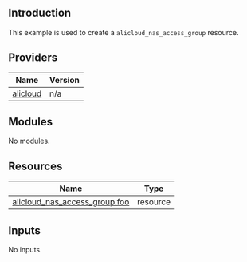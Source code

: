 <!-- BEGIN_TF_DOCS -->
## Introduction

This example is used to create a `alicloud_nas_access_group` resource.

## Providers

| Name | Version |
|------|---------|
| <a name="provider_alicloud"></a> [alicloud](#provider\_alicloud) | n/a |

## Modules

No modules.

## Resources

| Name | Type |
|------|------|
| [alicloud_nas_access_group.foo](https://registry.terraform.io/providers/aliyun/alicloud/latest/docs/resources/nas_access_group) | resource |

## Inputs

No inputs.
<!-- END_TF_DOCS -->    